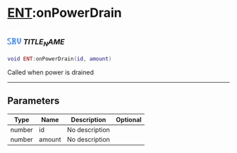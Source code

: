 # [ENT](../ent/README.md):onPowerDrain

### <img src="../../.gitbook/assets/server.png" width="32" height="32" /> $TITLE_NAME$

```lua
void ENT:onPowerDrain(id, amount)
```

Called when power is drained<br>

-----------------
## Parameters

| Type   | Name | Description | Optional |
| ------ | ---- | ----------- | -------: |
| number | id | No description |  |
| number | amount | No description |  |
